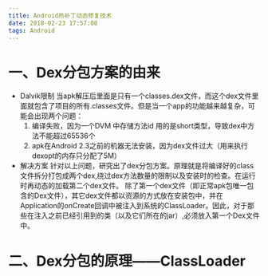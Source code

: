 ```yaml
---
title: Android热补丁动态修复技术
date: 2018-02-23 17:57:08
tags: Android
---
```

# 一、Dex分包方案的由来
+ Dalvik限制
当apk解压后里面是只有一个classes.dex文件，而这个dex文件里面就包含了项目的所有.classes文件。但是当一个app的功能越来越复杂，可能会出现两个问题：
    1. 编译失败，因为一个DVM 中存储方法id 用的是short类型，导致dex中方法不能超过65536个
    2. apk在Android 2.3之前的机器无法安装，因为dex文件过大（用来执行dexopt的内存只分配了5M）
+ 解决方案
针对以上问题，研究出了dex分包方案。原理就是将编译好的class文件拆分打包成两个dex,绕过dex方法数量的限制以及安装时的检查。在运行时再动态的加载第二个dex文件。
除了第一个dex文件（即正常apk包唯一包含的Dex文件），其它dex文件都以资源的方式放在安装包中，并在Application的onCreate回调中被注入到系统的ClassLoader。因此，对于那些在注入之前已经引用到的类（以及它们所在的jar）,必须放入第一个Dex文件中。



# 二、Dex分包的原理——ClassLoader